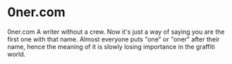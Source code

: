 # 0ner.com
0ner.com A writer without a crew. Now it's just a way of saying you are the first one with that name. Almost everyone puts "one" or "oner" after their name, hence the meaning of it is slowly losing importance in the graffiti world.